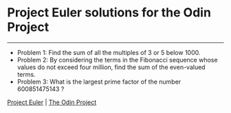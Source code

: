 # Project Euler solutions for the Odin Project

---

* Problem 1: Find the sum of all the multiples of 3 or 5 below 1000.
* Problem 2: By considering the terms in the Fibonacci sequence whose values do not exceed four million, find the sum of the even-valued terms.
* Problem 3: What is the largest prime factor of the number 600851475143 ?

[Project Euler](https://projecteuler.net/) | [The Odin Project](http://www.theodinproject.com/courses/web-development-101/lessons/javascript-basics)